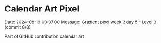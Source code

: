 # Calendar Art Pixel

Date: 2024-08-19 00:07:00
Message: Gradient pixel week 3 day 5 - Level 3 (commit 8/8)

Part of GitHub contribution calendar art
